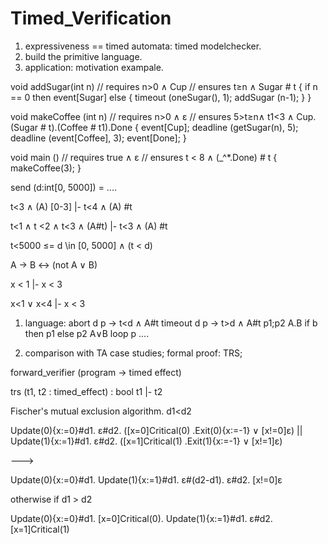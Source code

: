 # Timed_Verification

1. expressiveness =\= timed automata: timed modelchecker. 
2. build the primitive language. 
3. application: motivation exampale.  


void addSugar(int n)
// requires n>0 ∧ Cup 
// ensures  t≥n ∧ Sugar # t
{
    if n == 0 then event[Sugar] 
    else {
        timeout (oneSugar(), 1);
        addSugar (n-1);
    }
}

void makeCoffee (int n)
// requires n>0 ∧ ε 
// ensures  5>t≥n∧ t1<3 ∧ Cup.(Sugar # t).(Coffee # t1).Done
{
    event[Cup];
    deadline (getSugar(n), 5);
    deadline (event[Coffee], 3);
    event[Done];
}

void main () 
// requires true ∧ ε 
// ensures  t < 8 ∧ (_^*.Done) # t
{
    makeCoffee(3);
}



send (d:int[0, 5000]) = 
    ....


t<3 ∧ (A) [0-3] |- t<4 ∧ (A) #t

t<1 ∧ t <2 ∧ t<3 ∧ (A#t) |- t<3 ∧ (A) #t

t<5000  ≤= d \in [0, 5000] ∧ (t < d)

A -> B <-> (not A ∨ B)

x < 1 |- x < 3

x<1 ∨ x<4 |- x < 3

1. language: 
abort d p -> t<d ∧ A#t
timeout d p -> t>d ∧ A#t
p1;p2    A.B
if b then p1 else p2  A∨B
loop p  ....

2. comparison with TA
case studies;
formal proof: TRS;


forward_verifier (program -> timed effect) 

trs (t1, t2 : timed_effect) : bool 
t1 |- t2 





Fischer's mutual exclusion algorithm. 
d1<d2

Update(0){x:=0}#d1. ε#d2. ([x=0]Critical(0) .Exit(0){x:=-1} ∨ [x!=0]ε)
||
Update(1){x:=1}#d1. ε#d2. ([x=1]Critical(1) .Exit(1){x:=-1} ∨ [x!=1]ε)

--->

Update(0){x:=0}#d1. Update(1){x:=1}#d1. ε#(d2-d1). ε#d2. [x!=0]ε

otherwise if d1 > d2 

Update(0){x:=0}#d1. [x=0]Critical(0). Update(1){x:=1}#d1.  ε#d2. [x=1]Critical(1)




